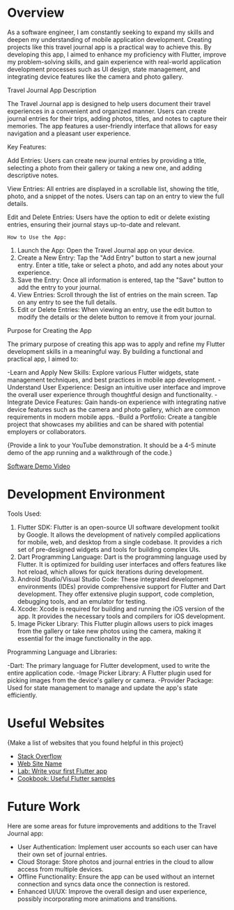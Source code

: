 # Overview

As a software engineer, I am constantly seeking to expand my skills and deepen my understanding of mobile application development. Creating projects like this travel journal app is a practical way to achieve this. By developing this app, I aimed to enhance my proficiency with Flutter, improve my problem-solving skills, and gain experience with real-world application development processes such as UI design, state management, and integrating device features like the camera and photo gallery.

Travel Journal App Description

The Travel Journal app is designed to help users document their travel experiences in a convenient and organized manner. Users can create journal entries for their trips, adding photos, titles, and notes to capture their memories. The app features a user-friendly interface that allows for easy navigation and a pleasant user experience.

 Key Features:

Add Entries: Users can create new journal entries by providing a title, selecting a photo from their gallery or taking a new one, and adding descriptive notes.

View Entries: All entries are displayed in a scrollable list, showing the title, photo, and a snippet of the notes. Users can tap on an entry to view the full details.

Edit and Delete Entries: Users have the option to edit or delete existing entries, ensuring their journal stays up-to-date and relevant.

    How to Use the App:
1. Launch the App: Open the Travel Journal app on your device.
2. Create a New Entry: Tap the "Add Entry" button to start a new journal entry. Enter a title, take or select a photo, and add any notes about your experience.
3. Save the Entry: Once all information is entered, tap the "Save" button to add the entry to your journal.
4. View Entries: Scroll through the list of entries on the main screen. Tap on any entry to see the full details.
5. Edit or Delete Entries: When viewing an entry, use the edit button to modify the details or the delete button to remove it from your journal.

Purpose for Creating the App

The primary purpose of creating this app was to apply and refine my Flutter development skills in a meaningful way. By building a functional and practical app, I aimed to:

-Learn and Apply New Skills: Explore various Flutter widgets, state management techniques, and best practices in mobile app development.
-Understand User Experience: Design an intuitive user interface and improve the overall user experience through thoughtful design and functionality.
-Integrate Device Features: Gain hands-on experience with integrating native device features such as the camera and photo gallery, which are common requirements in modern mobile apps.
-Build a Portfolio: Create a tangible project that showcases my abilities and can be shared with potential employers or collaborators.

{Provide a link to your YouTube demonstration.  It should be a 4-5 minute demo of the app running and a walkthrough of the code.}

[Software Demo Video](http://youtube.link.goes.here)

# Development Environment

Tools Used:

1. Flutter SDK: Flutter is an open-source UI software development toolkit by Google. It allows the development of natively compiled applications for mobile, web, and desktop from a single codebase. It provides a rich set of pre-designed widgets and tools for building complex UIs.
2. Dart Programming Language: Dart is the programming language used by Flutter. It is optimized for building user interfaces and offers features like hot reload, which allows for quick iterations during development.
3. Android Studio/Visual Studio Code: These integrated development environments (IDEs) provide comprehensive support for Flutter and Dart development. They offer extensive plugin support, code completion, debugging tools, and an emulator for testing.
4. Xcode: Xcode is required for building and running the iOS version of the app. It provides the necessary tools and compilers for iOS development.
5. Image Picker Library: This Flutter plugin allows users to pick images from the gallery or take new photos using the camera, making it essential for the image functionality in the app.

Programming Language and Libraries:

-Dart: The primary language for Flutter development, used to write the entire application code.
-Image Picker Library: A Flutter plugin used for picking images from the device's gallery or camera.
-Provider Package: Used for state management to manage and update the app's state efficiently.

# Useful Websites

{Make a list of websites that you found helpful in this project}
* [Stack Overflow](https://stackoverflow.com/)
* [Web Site Name](http://url.link.goes.here)
* [Lab: Write your first Flutter app](https://docs.flutter.dev/get-started/codelab)
* [Cookbook: Useful Flutter samples](https://docs.flutter.dev/cookbook)

# Future Work

Here are some areas for future improvements and additions to the Travel Journal app:
* User Authentication: Implement user accounts so each user can have their own set of journal entries.
* Cloud Storage: Store photos and journal entries in the cloud to allow access from multiple devices.
* Offline Functionality: Ensure the app can be used without an internet connection and syncs data once the connection is restored.
* Enhanced UI/UX: Improve the overall design and user experience, possibly incorporating more animations and transitions.